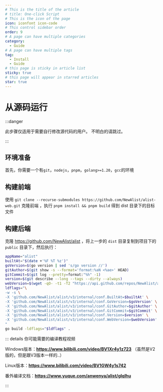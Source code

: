 ```yaml
---
# This is the title of the article
# title: One-click Script
# This is the icon of the page
icon: iconfont icon-code
# This control sidebar order
order: 9
# A page can have multiple categories
category:
  - Guide
# A page can have multiple tags
tag:
  - Install
  - Guide
# this page is sticky in article list
sticky: true
# this page will appear in starred articles
star: true
---
```


# 从源码运行

:::danger

此步骤仅适用于需要自行修改源代码的用户。 不明白的请跳过。

:::

## **环境准备**

首先，你需要一个有`git`，`nodejs`，`pnpm`，`golang>=1.20`，`gcc`的环境

## **构建前端**

使用 `git clone --recurse-submodules https://github.com/NewAlist/alist-web.git` 克隆前端 ，执行 `pnpm install && pnpm build` 得到 dist 目录下的目标文件

## **构建后端**

克隆 https://github.com/NewAlist/alist ，将上一步的 `dist` 目录复制到项目下的 `public` 目录下，然后执行：

```bash
appName="alist"
builtAt="$(date +'%F %T %z')"
goVersion=$(go version | sed 's/go version //')
gitAuthor=$(git show -s --format='format:%aN <%ae>' HEAD)
gitCommit=$(git log --pretty=format:"%h" -1)
version=$(git describe --long --tags --dirty --always)
webVersion=$(wget -qO- -t1 -T2 "https://api.github.com/repos/NewAlist/alist-web/releases/latest" | grep "tag_name" | head -n 1 | awk -F ":" '{print $2}' | sed 's/\"//g;s/,//g;s/ //g')
ldflags="\
-w -s \
-X 'github.com/NewAlist/alist/v3/internal/conf.BuiltAt=$builtAt' \
-X 'github.com/NewAlist/alist/v3/internal/conf.GoVersion=$goVersion' \
-X 'github.com/NewAlist/alist/v3/internal/conf.GitAuthor=$gitAuthor' \
-X 'github.com/NewAlist/alist/v3/internal/conf.GitCommit=$gitCommit' \
-X 'github.com/NewAlist/alist/v3/internal/conf.Version=$version' \
-X 'github.com/NewAlist/alist/v3/internal/conf.WebVersion=$webVersion' \
"
go build -ldflags="$ldflags" .
```







::: details 你可能需要的编译教程视频

Windows版本：**https://www.bilibili.com/video/BV1Xr4y1z723**
（虽然是V2版的，但是跟V3版本一样的..）

Linux版本：**https://www.bilibili.com/video/BV1GW4y1s742**

番外编译文档：**https://www.yuque.com/anwenya/alist/glqlhu**

::: 
